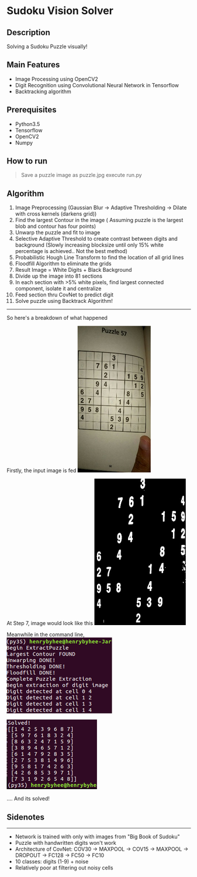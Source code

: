 Sudoku Vision Solver
=================================

## Description

Solving a Sudoku Puzzle visually! 

## Main Features
- Image Processing using OpenCV2
- Digit Recognition using Convolutional Neural Network in Tensorflow
- Backtracking algorithm

## Prerequisites

- Python3.5
- Tensorflow
- OpenCV2
- Numpy

## How to run
> Save a puzzle image as puzzle.jpg
> execute run.py

## Algorithm

1. Image Preprocessing (Gaussian Blur -> Adaptive Thresholding -> Dilate with cross kernels (darkens grid)) 
2. Find the largest Contour in the image ( Assuming puzzle is the largest blob and contour has four points) 
3. Unwarp the puzzle and fit to image
4. Selective Adaptive Threshold to create contrast between digits and background (Slowly increasing blocksize until only 15% white percentage is achieved.. Not the best method) 
5. Probabilistic Hough Line Transform to find the location of all grid lines 
6. Floodfill Algorithm to eliminate the grids
7. Result Image = White Digits + Black Background
8. Divide up the image into 81 sections
9. In each section with >5% white pixels, find largest connected component, isolate it and centralize
10. Feed section thru CovNet to predict digit
11. Solve puzzle using Backtrack Algorithm!

--------------------------------------

So here's a breakdown of what happened

Firstly, the input image is fed
![a](https://github.com/Henry-bee/SudokuVisionSolver/blob/master/displayimages/displaypuzzle.jpg)

At Step 7, image would look like this
![a](https://github.com/Henry-bee/SudokuVisionSolver/blob/master/displayimages/thresholdpuzzle.jpg)

Meanwhile in the command line,
![a](https://github.com/Henry-bee/SudokuVisionSolver/blob/master/displayimages/output_img1.png)

![a](https://github.com/Henry-bee/SudokuVisionSolver/blob/master/displayimages/output_img2.png)

.... And its solved!

## Sidenotes
------------------------

- Network is trained with only with images from "Big Book of Sudoku" 
- Puzzle with handwritten digits won't work
- Architecture of CovNet: COV30 -> MAXPOOL -> COV15 -> MAXPOOL -> DROPOUT -> FC128 -> FC50 -> FC10 
- 10 classes: digits (1-9) + noise
- Relatively poor at filtering out noisy cells

